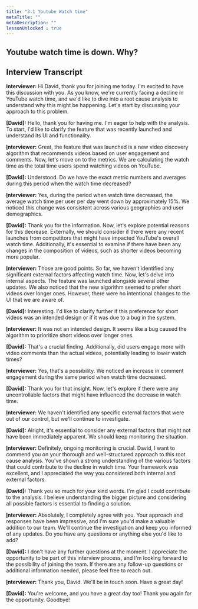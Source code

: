 ```yaml
---
title: "3.1 Youtube Watch time"
metaTitle: ""
metaDescription: ""
lessonUnlocked : true
---
```


## Youtube watch time is down. Why?

<YoutubeView id="l8s9_ScogCk"/>


## Interview Transcript

**Interviewer:** Hi David, thank you for joining me today. I'm excited to have this discussion with you. As you know, we're currently facing a decline in YouTube watch time, and we'd like to dive into a root cause analysis to understand why this might be happening. Let's start by discussing your approach to this problem.

**[David]:** Hello, thank you for having me. I'm eager to help with the analysis. To start, I'd like to clarify the feature that was recently launched and understand its UI and functionality.

**[I](https://chat.openai.com/Goodbye!)nterviewer:** Great, the feature that was launched is a new video discovery algorithm that recommends videos based on user engagement and comments. Now, let's move on to the metrics. We are calculating the watch time as the total time users spend watching videos on YouTube.

**[David]:** Understood. Do we have the exact metric numbers and averages during this period when the watch time decreased?

**[I](https://chat.openai.com/Goodbye!)nterviewer:** Yes, during the period when watch time decreased, the average watch time per user per day went down by approximately 15%. We noticed this change was consistent across various geographies and user demographics.

**[David]:** Thank you for the information. Now, let's explore potential reasons for this decrease. Externally, we should consider if there were any recent launches from competitors that might have impacted YouTube's overall watch time. Additionally, it's essential to examine if there have been any changes in the composition of videos, such as shorter videos becoming more popular.

**[I](https://chat.openai.com/Goodbye!)nterviewer:** Those are good points. So far, we haven't identified any significant external factors affecting watch time. Now, let's delve into internal aspects. The feature was launched alongside several other updates. We also noticed that the new algorithm seemed to prefer short videos over longer ones. However, there were no intentional changes to the UI that we are aware of.

**[David]:** Interesting. I'd like to clarify further if this preference for short videos was an intended design or if it was due to a bug in the system.

**[I](https://chat.openai.com/Goodbye!)nterviewer:** It was not an intended design. It seems like a bug caused the algorithm to prioritize short videos over longer ones.

**[David]:** That's a crucial finding. Additionally, did users engage more with video comments than the actual videos, potentially leading to lower watch times?

**[I](https://chat.openai.com/Goodbye!)nterviewer:** Yes, that's a possibility. We noticed an increase in comment engagement during the same period when watch time decreased.

**[David]:** Thank you for that insight. Now, let's explore if there were any uncontrollable factors that might have influenced the decrease in watch time.

**[I](https://chat.openai.com/Goodbye!)nterviewer:** We haven't identified any specific external factors that were out of our control, but we'll continue to investigate.

**[David]:** Alright, it's essential to consider any external factors that might not have been immediately apparent. We should keep monitoring the situation.

**[I](https://chat.openai.com/Goodbye!)nterviewer:** Definitely, ongoing monitoring is crucial. David, I want to commend you on your thorough and well-structured approach to this root cause analysis. You've shown a strong understanding of the various factors that could contribute to the decline in watch time. Your framework was excellent, and I appreciated the way you considered both internal and external factors.

**[David]:** Thank you so much for your kind words. I'm glad I could contribute to the analysis. I believe understanding the bigger picture and considering all possible factors is essential to finding a solution.

**[I](https://chat.openai.com/Goodbye!)nterviewer:** Absolutely, I completely agree with you. Your approach and responses have been impressive, and I'm sure you'd make a valuable addition to our team. We'll continue the investigation and keep you informed of any updates. Do you have any questions or anything else you'd like to add?

**[David]:** I don't have any further questions at the moment. I appreciate the opportunity to be part of this interview process, and I'm looking forward to the possibility of joining the team. If there are any follow-up questions or additional information needed, please feel free to reach out.

**[I](https://chat.openai.com/Goodbye!)nterviewer:** Thank you, David. We'll be in touch soon. Have a great day!

**[David]:** You're welcome, and you have a great day too! Thank you again for the opportunity. Goodbye!